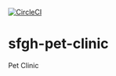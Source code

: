 [![CircleCI](https://circleci.com/gh/fascistcoder/sfgh-pet-clinic/tree/main.svg?style=svg)](https://circleci.com/gh/fascistcoder/sfgh-pet-clinic/tree/main)
# sfgh-pet-clinic

Pet Clinic
